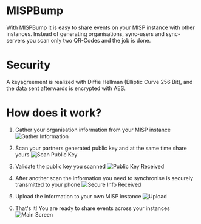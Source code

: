 # MISPBump

With MISPBump it is easy to share events on your MISP instance with other instances. Instead of generating organisations, sync-users and sync-servers you scan only two QR-Codes and the job is done.

# Security

A keyagreement is realized with Diffie Hellman (Elliptic Curve 256 Bit), and the data sent afterwards is encrypted with AES.  

# How does it work?

1. Gather your organisation information from your MISP instance
![Gather Information](./Screenshots/sync-profile.png)

1. Scan your partners generated public key and at the same time share yours
![Scan Public Key](./Screenshots/scan-pub-key.png)

2. Validate the public key you scanned
![Public Key Received](./Screenshots/pub-key-received.png)

3. After another scan the information you need to synchronise is securely transmitted to your phone
![Secure Info Received](./Screenshots/org-info-received.png)

4. Upload the information to your own MISP instance
![Upload](./Screenshots/upload.png)

5. That's it! You are ready to share events across your instances
![Main Screen](./Screenshots/main.png)
